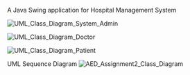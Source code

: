 A Java Swing application for Hospital Management System

![UML_Class_Diagram_System_Admin](https://user-images.githubusercontent.com/114827668/198927684-7a697b0b-eb14-48fa-99df-57768871c171.jpg)



![UML_Class_Diagram_Doctor](https://user-images.githubusercontent.com/114827668/198927715-25d3bfd7-2086-4b34-a676-17b6950b6f85.jpg)



![UML_Class_Diagram_Patient](https://user-images.githubusercontent.com/114827668/198927723-fe1dc9c6-fd04-4bc9-acc4-4fb15fc66dbb.jpg)



UML Sequence Diagram
![AED_Assignment2_Class_Diagram](https://user-images.githubusercontent.com/114827668/198927734-585d7775-bb08-4101-bc22-c8400dc7cded.jpg)





